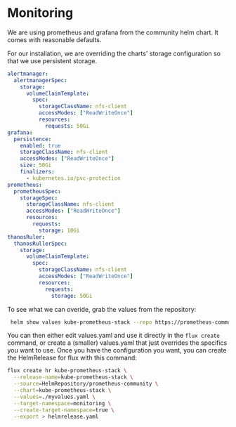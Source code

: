 # Monitoring

We are using prometheus and grafana from the community helm chart. It comes with reasonable defaults.

For our installation, we are overriding the charts' storage configuration so that we use persistent storage.

```yaml
alertmanager:
  alertmanagerSpec:
    storage:
      volumeClaimTemplate:
        spec:
          storageClassName: nfs-client
          accessModes: ["ReadWriteOnce"]
          resources:
            requests: 50Gi
grafana:
  persistence:
    enabled: true
    storageClassName: nfs-client
    accessModes: ["ReadWriteOnce"]
    size: 50Gi
    finalizers:
      - kubernetes.io/pvc-protection
prometheus:
  prometheusSpec:
    storageSpec:
      storageClassName: nfs-client
      accessModes: ["ReadWriteOnce"]
      resources:
        requests:
          storage: 10Gi
thanosRuler:
  thanosRullerSpec:
    storage:
      volumeClaimTemplate:
        spec:
          storageClassName: nfs-client
          accessModes: ["ReadWriteOnce"]
          resources:
            requests:
              storage: 50Gi

```

To see what we can overide, grab the values from the repository:

```sh
 helm show values kube-prometheus-stack --repo https://prometheus-community.github.io/helm-charts > values.yaml
```

You can then either edit values.yaml and use it directly in the `flux create` command, or create a (smaller) values.yaml that just overrides the specifics you want to use. Once you have the configuration you want, you can create the HelmRelease for flux with this command:

```sh
flux create hr kube-prometheus-stack \
  --release-name=kube-prometheus-stack \
  --source=HelmRepository/prometheus-community \
  --chart=kube-prometheus-stack \
  --values=./myvalues.yaml \
  --target-namespace=monitoring \
  --create-target-namespace=true \
  --export > helmrelease.yaml
```

